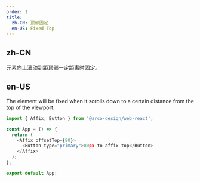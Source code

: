 ```yaml
---
order: 1
title:
  zh-CN: 顶部固定
  en-US: Fixed Top
---
```


## zh-CN

元素向上滚动到距顶部一定距离时固定。

## en-US

The element will be fixed when it scrolls down to a certain distance from the top of the viewport.

```js
import { Affix, Button } from '@arco-design/web-react';

const App = () => {
  return (
    <Affix offsetTop={80}>
      <Button type="primary">80px to affix top</Button>
    </Affix>
  );
};

export default App;
```
